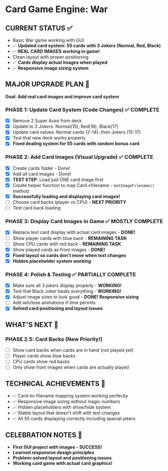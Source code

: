 # Card Game Engine: War

## CURRENT STATUS ✅
- Basic War game working with GUI
- ✅ **Updated card system: 55 cards with 3 Jokers (Normal, Red, Black)**
- ✅ **REAL CARD IMAGES working in game!**
- Clean layout with proper positioning
- ✅ **Cards display actual images when played**
- ✅ **Responsive image sizing system**

## MAJOR UPGRADE PLAN 🎯
**Goal: Add real card images and improve card system**

### PHASE 1: Update Card System (Code Changes) ✅ COMPLETE
- [x] Remove 2 Super Aces from deck
- [x] Update to 3 Jokers: Normal(15), Red(16), Black(17)
- [x] Update card values: Normal cards (2-14), then Jokers (15-17)
- [x] Test that new deck works properly
- [x] **Fixed dealing system for 55 cards with random bonus card**

### PHASE 2: Add Card Images (Visual Upgrade) ✅ COMPLETE
- [x] Create cards folder - Done!
- [x] Add all card images - Done!
- [x] **TEST STEP**: Load just ONE card image first
- [x] Create helper function to map Card→filename - `GetImageFilename()` method
- [x] **Successfully loading and displaying card images!**
- [ ] Choose card backs (player vs CPU) - **NEXT PRIORITY**
- [ ] Test card back loading

### PHASE 3: Display Card Images in Game ✅ MOSTLY COMPLETE
- [x] Replace text card display with actual card images - **DONE!**
- [ ] Show player cards with blue back - **REMAINING TASK**
- [ ] Show CPU cards with red back - **REMAINING TASK**
- [x] Show played cards as front images - **DONE!**
- [x] **Fixed layout so cards don't move when text changes**
- [x] **Hidden placeholder system working**

### PHASE 4: Polish & Testing ✅ PARTIALLY COMPLETE
- [x] Make sure all 3 jokers display properly - **WORKING!**
- [x] Test that Black Joker beats everything - **WORKING!**
- [x] Adjust image sizes to look good - **DONE! Responsive sizing**
- [ ] Add win/lose animations if time permits
- [x] **Solved card positioning and layout issues**

## WHAT'S NEXT 🚀
### PHASE 2.5: Card Backs (New Priority!)
- [ ] Show card backs when cards are in hand (not played yet)
- [ ] Player cards show blue backs
- [ ] CPU cards show red backs
- [ ] Only show front images when cards are actually played

## TECHNICAL ACHIEVEMENTS 📝
- ✅ Card-to-filename mapping system working perfectly
- ✅ Responsive image sizing without magic numbers
- ✅ Hidden placeholders with show/hide system
- ✅ Stable layout that doesn't shift with text changes
- ✅ All 55 cards displaying correctly including special jokers

## CELEBRATION NOTES 🎉
- **First GUI project with images - SUCCESS!**
- **Learned responsive design principles**
- **Problem-solved layout and positioning issues**
- **Working card game with actual card graphics!**
